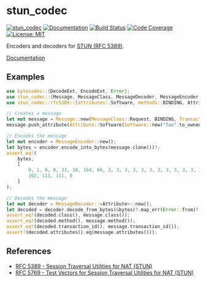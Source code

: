 stun_codec
===========
[![stun_codec](https://img.shields.io/crates/v/stun_codec.svg)](https://crates.io/crates/stun_codec)
[![Documentation](https://docs.rs/stun_codec/badge.svg)](https://docs.rs/stun_codec)
[![Build Status](https://travis-ci.org/sile/stun_codec.svg?branch=master)](https://travis-ci.org/sile/stun_codec)
[![Code Coverage](https://codecov.io/gh/sile/stun_codec/branch/master/graph/badge.svg)](https://codecov.io/gh/sile/stun_codec/branch/master)
[![License: MIT](https://img.shields.io/badge/license-MIT-blue.svg)](LICENSE)

Encoders and decoders for [STUN (RFC 5389)][RFC 5389].

[Documentation](https://docs.rs/stun_codec)


Examples
--------

```rust
use bytecodec::{DecodeExt, EncodeExt, Error};
use stun_codec::{Message, MessageClass, MessageDecoder, MessageEncoder, TransactionId};
use stun_codec::rfc5389::{attributes::Software, methods::BINDING, Attribute};

// Creates a message
let mut message = Message::new(MessageClass::Request, BINDING, TransactionId::new([3; 12]));
message.push_attribute(Attribute::Software(Software::new("foo".to_owned())?));

// Encodes the message
let mut encoder = MessageEncoder::new();
let bytes = encoder.encode_into_bytes(message.clone())?;
assert_eq!(
    bytes,
    [
        0, 1, 0, 8, 33, 18, 164, 66, 3, 3, 3, 3, 3, 3, 3, 3, 3, 3, 3, 3, 128, 34, 0, 3,
        102, 111, 111, 0
    ]
);

// Decodes the message
let mut decoder = MessageDecoder::<Attribute>::new();
let decoded = decoder.decode_from_bytes(&bytes)?.map_err(Error::from)?;
assert_eq!(decoded.class(), message.class());
assert_eq!(decoded.method(), message.method());
assert_eq!(decoded.transaction_id(), message.transaction_id());
assert!(decoded.attributes().eq(message.attributes()));
```


References
----------

- [RFC 5389 - Session Traversal Utilities for NAT (STUN)][RFC 5389]
- [RFC 5769 - Test Vectors for Session Traversal Utilities for NAT (STUN)][RFC 5769]

[RFC 5389]: https://tools.ietf.org/html/rfc5389
[RFC 5769]: https://tools.ietf.org/html/rfc5769
